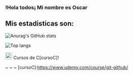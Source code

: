 ### !Hola todos¡ Mi nombre es Oscar

## Mis estadisticas son:
![Anurag's GitHub stats](https://github-readme-stats.vercel.app/api?username=Oscargit12&show_icons=true&theme=tokyonight)

![Top langs](https://github-readme-stats.vercel.app/api/top-langs/?username=Oscargit12&exclude_repo=github-readme-stats&show_icons=true&theme=tokyonight)

<img aling="left" alt="git" width="22px" src="https://raw.githubusercontent.com/jmnote/z-icons/master/16x16/kubernetes.png" /> Cursos de C[cursoC]!

~
~
~
[cursoC]:https://www.udemy.com/course/git-github/

